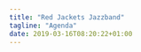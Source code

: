 ```yaml
---
title: "Red Jackets Jazzband"
tagline: "Agenda"
date: 2019-03-16T08:20:22+01:00
---
```


<script type="text/javascript">
function readFile(file, callback)
{
    var f = new XMLHttpRequest();
    f.open("GET", file, false);
    f.onreadystatechange = function ()
    {
        if(f.readyState === 4)
        {
            if(f.status === 200 || f.status == 0)
            {
                var res= f.responseText;
                callback(res);
            }
        }
    }
    f.send(null);
}

function parse_showlist(data) {
    var shows = data.split('\n');
    var number_of_shows = shows.length - 1;

    var table = document.getElementById("showTable");

    for (var i = 0; i < number_of_shows; i++) {
        var show_date = shows[i].split(",")[0];
        var show_name = shows[i].split(",")[1];
        var show_loc = shows[i].split(",")[2];

        var row = table.insertRow(-1);
        var cell = row.insertCell(-1);
	cell.innerHTML = show_date
	cell.style.fontWeight = "bold";
        var cell = row.insertCell(-1);
        cell.innerHTML = show_name
	cell.style.fontWeight = "bold";
        var row = table.insertRow(-1);
        row.insertCell(-1);
        var cell = row.insertCell(-1);
        cell.innerHTML = show_loc
    }
}

function loadShows() {
    readFile('shows.txt', parse_showlist) 
}

window[ addEventListener ? 'addEventListener' : 'attachEvent' ]( addEventListener ? 'load' : 'onload', loadShows )

</script>

<table id="showTable" style="width:100%;min-width:500px">
</table> 

